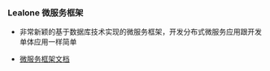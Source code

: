 
### Lealone 微服务框架

* 非常新颖的基于数据库技术实现的微服务框架，开发分布式微服务应用跟开发单体应用一样简单

* [微服务框架文档](https://github.com/lealone/Lealone-Docs/blob/master/%E5%BA%94%E7%94%A8%E6%96%87%E6%A1%A3/%E5%BE%AE%E6%9C%8D%E5%8A%A1%E5%92%8CORM%E6%A1%86%E6%9E%B6%E6%96%87%E6%A1%A3.md#lealone-%E5%BE%AE%E6%9C%8D%E5%8A%A1%E6%A1%86%E6%9E%B6)

